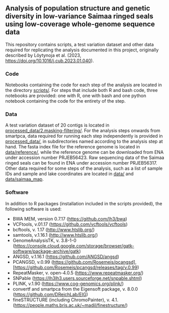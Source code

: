 ## Analysis of population structure and genetic diversity in low-variance Saimaa ringed seals using low-coverage whole-genome sequence data

This repository contains scripts, a test variation dataset and other data required for replicating the analysis documented in this project, originally described by Löytynoja et al. (2023, https://doi.org/10.1016/j.cub.2023.01.040).

### Code

Notebooks containing the code for each step of the analysis are located in the directory [scripts/](./scripts/). For steps that include both R and bash code, three notebooks are provided: one with R, one with bash and one python notebook containing the code for the entirety of the step. 

### Data

A test variation dataset of 20 contigs is located in [processed_data/2.masking-filtering/](./processed_data/2.masking-filtering/). For the analysis steps onwards from smartpca, data required for running each step independently is provided in [processed_data/](./processed_data/), in subdirectories named according to the analysis step at hand. The fasta index file for the reference genome is located in [data/reference/](./data/reference/), while the reference genome can be downloaded from ENA under accession number PRJEB56423. Raw sequencing data of the Saimaa ringed seals can be found in ENA under accession number PRJEB56317. Other data required for some steps of the analysis, such as a list of sample IDs and sample and lake coordinates are located in [data/](./data/) and [data/saimaa_map](./data/saimaa_map).

### Software

In addition to R packages (installation included in the scripts provided), the following software is used:
  - BWA MEM, version 0.7.17 (https://github.com/lh3/bwa) 
  - VCFtools, v.01.17 (https://github.com/vcftools/vcftools)
  - bcftools, v. 1.17 (http://www.htslib.org/)
  - samtools, v.1.16.1 (http://www.htslib.org/)
  - GenomeAnalysisTK, v. 3.8-1-0 (https://console.cloud.google.com/storage/browser/gatk-software/package-archive/gatk)
  - ANGSD, v.1.16.1 (https://github.com/ANGSD/angsd)
  - PCANGSD, v.0.99 (https://github.com/Rosemeis/pcangsd], [https://github.com/Rosemeis/pcangsd/releases/tag/v.0.99)
  - RepeatMasker, v. open-4.0.5 (https://www.repeatmasker.org/)
  - SNPable (https://lh3lh3.users.sourceforge.net/snpable.shtml)
  - PLINK, v.1.90 (https://www.cog-genomics.org/plink/)
  - convertf and smartpca from the Eigensoft package, v. 8.0.0 (https://github.com/DReichLab/EIG)
  - fineSTRUCTURE (including ChromoPainter), v. 4.1. (https://people.maths.bris.ac.uk/~madjl/finestructure/)
